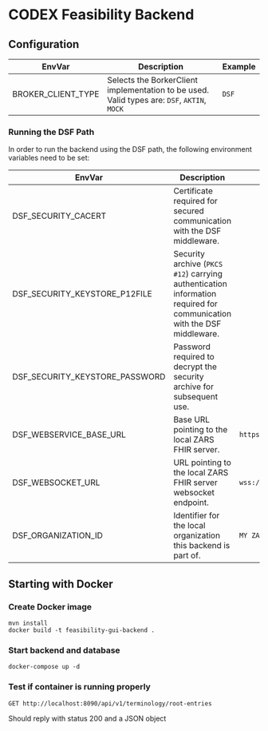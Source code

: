 # CODEX Feasibility Backend

## Configuration

| EnvVar | Description | Example |
|--------|-------------|---------|
|BROKER_CLIENT_TYPE|Selects the BorkerClient implementation to be used. Valid types are: `DSF`, `AKTIN`, `MOCK`| `DSF` |

### Running the DSF Path

In order to run the backend using the DSF path, the following environment variables need to be set:

| EnvVar | Description | Example |
|--------|-------------|---------|
| DSF_SECURITY_CACERT | Certificate required for secured communication with the DSF middleware. ||
| DSF_SECURITY_KEYSTORE_P12FILE | Security archive (`PKCS #12`) carrying authentication information required for communication with the DSF middleware. ||
| DSF_SECURITY_KEYSTORE_PASSWORD | Password required to decrypt the security archive for subsequent use. ||
| DSF_WEBSERVICE_BASE_URL | Base URL pointing to the local ZARS FHIR server. | `https://zars/fhir` |
| DSF_WEBSOCKET_URL | URL pointing to the local ZARS FHIR server websocket endpoint. | `wss://zars/fhir/ws` |
| DSF_ORGANIZATION_ID | Identifier for the local organization this backend is part of. | `MY ZARS` |

## Starting with Docker

### Create Docker image
```
mvn install
docker build -t feasibility-gui-backend . 
```

### Start backend and database
```
docker-compose up -d
```

### Test if container is running properly
```
GET http://localhost:8090/api/v1/terminology/root-entries
```

Should reply with status 200 and a JSON object